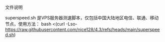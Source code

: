 文件说明


superspeed.sh  是VPS服务器测速脚本，仅包括中国大陆地区电信、联通、移动节点，使用方法：
bash <(curl -Lso- https://raw.githubusercontent.com/nice128/4.3/refs/heads/main/superspeed.sh)
